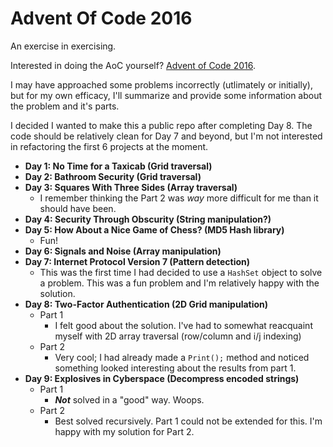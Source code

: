 # Advent Of Code 2016
An exercise in exercising.

Interested in doing the AoC yourself?  [Advent of Code 2016](http://adventofcode.com/2016).

I may have approached some problems incorrectly (utlimately or initially), but for my own efficacy, I'll summarize and provide some information about the problem and it's parts.

I decided I wanted to make this a public repo after completing Day 8. The code should be relatively clean for Day 7 and beyond, but I'm not interested in refactoring the first 6 projects at the moment.

- **Day 1:  No Time for a Taxicab  (Grid traversal)**
- **Day 2: Bathroom Security (Grid traversal)**
- **Day 3: Squares With Three Sides (Array traversal)**
  - I remember thinking the Part 2 was *way* more difficult for me than it should have been.
- **Day 4: Security Through Obscurity (String manipulation?)**
- **Day 5: How About a Nice Game of Chess? (MD5 Hash library)**
  - Fun!
- **Day 6: Signals and Noise (Array manipulation)**
- **Day 7: Internet Protocol Version 7 (Pattern detection)**
  - This was the first time I had decided to use a `HashSet` object to solve a problem.  This was a fun problem and I'm relatively happy with the solution.
- **Day 8: Two-Factor Authentication (2D Grid manipulation)**
  - Part 1
    - I felt good about the solution. I've had to somewhat reacquaint myself with 2D array traversal (row/column and i/j indexing)
  - Part 2
    - Very cool; I had already made a `Print();` method and noticed something looked interesting about the results from part 1.
- **Day 9: Explosives in Cyberspace (Decompress encoded strings)**
  - Part 1 
    - ***Not*** solved in a "good" way. Woops.
  - Part 2 
    - Best solved recursively. Part 1 could not be extended for this. I'm happy with my solution for Part 2.
